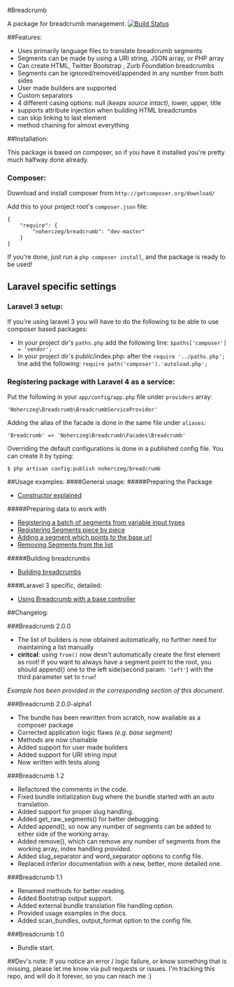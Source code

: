 #Breadcrumb

A package for breadcrumb management. [![Build Status](https://secure.travis-ci.org/noherczeg/breadcrumb.png?branch=develop)](https://travis-ci.org/noherczeg/breadcrumb)

##Features:

+ Uses primarily language files to translate breadcrumb segments
+ Segments can be made by using a URI string, JSON array, or PHP array
+ Can create HTML, Twitter Bootstrap , Zurb Foundation breadcrumbs
+ Segments can be ignored/removed/appended in any number from both sides
+ User made builders are supported
+ Custom separators
+ 4 different casing options: null _(keeps source intact)_, lower, upper, title
+ supports attribute injection when building HTML breadcrumbs
+ can skip linking to last element
+ method chaining for almost everything

##Installation:

This package is based on composer, so if you have it installed you're pretty much halfway done already.

### Composer:
Download and install composer from `http://getcomposer.org/download/`

Add this to your project root's `composer.json` file:
```
{
    "require": {
        "noherczeg/breadcrumb": "dev-master"
    }
}
```
If you're done, just run a `php composer install`, and the package is ready to be used!

## Laravel specific settings

### Laravel 3 setup:
If you're using laravel 3 you will have to do the following to be able to use composer based packages:

- In your project dir's `paths.php` add the following line: `$paths['composer'] = 'vendor';`
- In your project dir's public/index.php: after the `require '../paths.php';` line add the following: `require path('composer').'autoload.php';`

### Registering package with Laravel 4 as a service:
Put the following in your `app/config/app.php` file under `providers` array:
```
'Noherczeg\Breadcrumb\BreadcrumbServiceProvider'
```

Adding the alias of the facade is done in the same file under `aliases`:
```
'Breadcrumb' => 'Noherczeg\Breadcrumb\Facades\Breadcrumb'
```

Overriding the default configurations is done in a published config file. You can create it by typing:
```
$ php artisan config:publish noherczeg/breadcrumb
```

##Usage examples:
####General usage:
#####Preparing the Package
+ [Constructor explained](https://github.com/noherczeg/breadcrumb/blob/master/docs/usage_examples.md#1-preparing-the-package)

#####Preparing data to work with
+ [Registering a batch of segments from variable input types](https://github.com/noherczeg/breadcrumb/blob/master/docs/usage_examples.md#a-registering-a-batch-of-segments-from-variable-input-types)
+ [Registering Segments piece by piece](https://github.com/noherczeg/breadcrumb/blob/master/docs/usage_examples.md#b-registering-segments-piece-by-piece)
+ [Adding a segment which points to the base url](https://github.com/noherczeg/breadcrumb/blob/master/docs/usage_examples.md#c-adding-a-segment-which-points-to-the-base-url)
+ [Removing Segments from the list](https://github.com/noherczeg/breadcrumb/blob/master/docs/usage_examples.md#d-removing-segments-from-the-list)

#####Building breadcrumbs
+ [Building breadcrumbs](https://github.com/noherczeg/breadcrumb/blob/master/docs/usage_examples.md#3-building-breadcrumbs)

####Laravel 3 specific, detailed:

+ [Using Breadcrumb with a base controller](https://github.com/noherczeg/breadcrumb/blob/master/docs/laravel3_guide.md#using-breadcrumb-with-a-base-controller)

##Changelog:

###Breadcrumb 2.0.0
+ The list of builders is now obtained automatically, no further need for maintaining a list manually
+ __ciritcal__: using `from()` now desn't automatically create the first element as root! If you want to always have a segment point to the root, you should append() one to the left side(second param: `'left'`) with the third parameter set to `true`!

_Example has been provided in the corresponding section of this document._

###Breadcrumb 2.0.0-alpha1
+ The bundle has been rewritten from scratch, now available as a composer package
+ Corrected application logic flaws _(e.g. base segment)_
+ Methods are now chainable
+ Added support for user made builders
+ Added support for URI string input
+ Now written with tests along

###Breadcrumb 1.2

+ Refactored the comments in the code.
+ Fixed bundle initialization bug where the bundle started with an auto translation.
+ Added support for proper slug handling.
+ Added get_raw_segments() for better debugging.
+ Added append(), so now any number of segments can be added to either side of the working array.
+ Added remove(), which can remove any number of segments from the working array, index handling provided.
+ Added slug_separator and word_separator options to config file.
+ Replaced inferior documentation with a new, better, more detailed one.

###Breadcrumb 1.1

+ Renamed methods for better reading.
+ Added Bootstrap output support.
+ Added external bundle translation file handling option.
+ Provided usage examples in the docs.
+ Added scan_bundles, output_format option to the config file.

###Breadcrumb 1.0
+ Bundle start.

##Dev's note:
If you notice an error / logic failure, or know something that is missing, please let me know via pull requests or issues. I'm tracking this repo, and will do it forever, so you can reach me :)